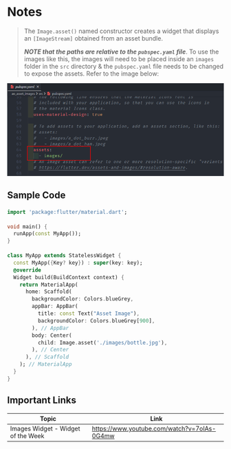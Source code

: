 # Notes

> The `Image.asset()` named constructor creates a widget that displays an `[ImageStream]` obtained from an asset bundle.
>
> **_NOTE that the paths are relative to the `pubspec.yaml` file_**.
> To use the images like this, the images will need to be placed inside an `images` folder in the `src` directory & the `pubspec.yaml` file needs to be changed to expose the assets. Refer to the image below:

![Exposing assets from pubspec.yaml file](Pubspecs.yaml.png "Exposing assets from pubspec.yaml file")

## Sample Code

```dart
import 'package:flutter/material.dart';

void main() {
  runApp(const MyApp());
}

class MyApp extends StatelessWidget {
  const MyApp({Key? key}) : super(key: key);
  @override
  Widget build(BuildContext context) {
    return MaterialApp(
      home: Scaffold(
        backgroundColor: Colors.blueGrey,
        appBar: AppBar(
          title: const Text("Asset Image"),
          backgroundColor: Colors.blueGrey[900],
        ), // AppBar
        body: Center(
          child: Image.asset('./images/bottle.jpg'),
        ), // Center
      ), // Scaffold
    ); // MaterialApp
  }
}


```

## Important Links

| Topic                              | Link                                        |
| ---------------------------------- | ------------------------------------------- |
| Images Widget - Widget of the Week | https://www.youtube.com/watch?v=7oIAs-0G4mw |
